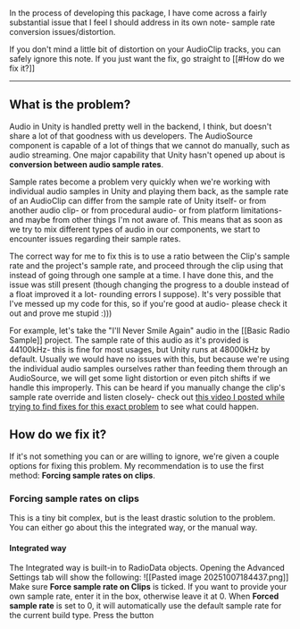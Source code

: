 In the process of developing this package, I have come across a fairly substantial issue that I feel I should address in its own note- sample rate conversion issues/distortion.

If you don't mind a little bit of distortion on your AudioClip tracks, you can safely ignore this note. If you just want the fix, go straight to [[#How do we fix it?]]

---
## What is the problem?
Audio in Unity is handled pretty well in the backend, I think, but doesn't share a lot of that goodness with us developers. The AudioSource component is capable of a lot of things that we cannot do manually, such as audio streaming. One major capability that Unity hasn't opened up about is **conversion between audio sample rates**.

Sample rates become a problem very quickly when we're working with individual audio samples in Unity and playing them back, as the sample rate of an AudioClip can differ from the sample rate of Unity itself- or from another audio clip- or from procedural audio- or from platform limitations- and maybe from other things I'm not aware of. This means that as soon as we try to mix different types of audio in our components, we start to encounter issues regarding their sample rates. 

The correct way for me to fix this is to use a ratio between the Clip's sample rate and the project's sample rate, and proceed through the clip using that instead of going through one sample at a time. I have done this, and the issue was still present (though changing the progress to a double instead of a float improved it a lot- rounding errors I suppose). It's very possible that I've messed up my code for this, so if you're good at audio- please check it out and prove me stupid :)))

For example, let's take the "I'll Never Smile Again" audio in the [[Basic Radio Sample]] project. The sample rate of this audio as it's provided is 44100kHz- this is fine for most usages, but Unity runs at 48000kHz by default. Usually we would have no issues with this, but because we're using the individual audio samples ourselves rather than feeding them through an AudioSource, we will get some light distortion or even pitch shifts if we handle this improperly. This can be heard if you manually change the clip's sample rate override and listen closely- check out [this video I posted while trying to find fixes for this exact problem](https://youtu.be/UC8RpxZMkz4) to see what could happen.

## How do we fix it?
If it's not something you can or are willing to ignore, we're given a couple options for fixing this problem. My recommendation is to use the first method: **Forcing sample rates on clips**.
### Forcing sample rates on clips
This is a tiny bit complex, but is the least drastic solution to the problem. You can either go about this the integrated way, or the manual way.
#### Integrated way
The Integrated way is built-in to RadioData objects. Opening the Advanced Settings tab will show the following:
![[Pasted image 20251007184437.png]]
Make sure **Force sample rate on Clips** is ticked. If you want to provide your own sample rate, enter it in the box, otherwise leave it at 0. When **Forced sample rate** is set to 0, it will automatically use the default sample rate for the current build type. Press the button
